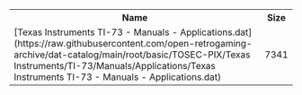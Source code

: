 <table>
<tr><th>Name</th><th>Size</th></tr>
<tr><td>
[Texas Instruments TI-73 - Manuals - Applications.dat](https://raw.githubusercontent.com/open-retrogaming-archive/dat-catalog/main/root/basic/TOSEC-PIX/Texas Instruments/TI-73/Manuals/Applications/Texas Instruments TI-73 - Manuals - Applications.dat)
</td><td>7341</td></tr>
</table>
